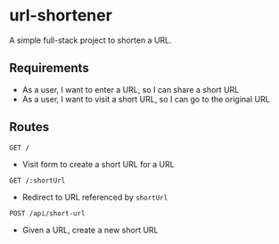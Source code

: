 # url-shortener
A simple full-stack project to shorten a URL.

## Requirements
- As a user, I want to enter a URL, so I can share a short URL
- As a user, I want to visit a short URL, so I can go to the original URL

## Routes
`GET /`
- Visit form to create a short URL for a URL

`GET /:shortUrl`
- Redirect to URL referenced by `shortUrl`

`POST /api/short-url`
- Given a URL, create a new short URL
